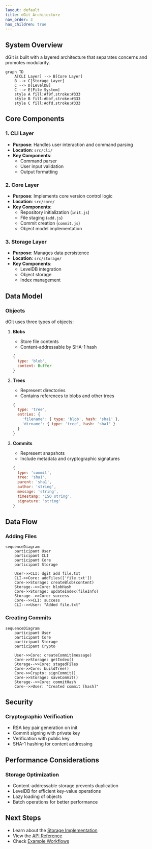 ```yaml
---
layout: default
title: dGit Architecture
nav_order: 3
has_children: true
---
```


## System Overview

dGit is built with a layered architecture that separates concerns and promotes modularity.

```mermaid
graph TD
    A[CLI Layer] --> B[Core Layer]
    B --> C[Storage Layer]
    C --> D[LevelDB]
    C --> E[File System]
    style A fill:#f9f,stroke:#333
    style B fill:#bbf,stroke:#333
    style C fill:#dfd,stroke:#333
```

## Core Components

### 1. CLI Layer

- **Purpose**: Handles user interaction and command parsing
- **Location**: `src/cli/`
- **Key Components**:
  - Command parser
  - User input validation
  - Output formatting

### 2. Core Layer

- **Purpose**: Implements core version control logic
- **Location**: `src/core/`
- **Key Components**:
  - Repository initialization (`init.js`)
  - File staging (`add.js`)
  - Commit creation (`commit.js`)
  - Object model implementation

### 3. Storage Layer

- **Purpose**: Manages data persistence
- **Location**: `src/storage/`
- **Key Components**:
  - LevelDB integration
  - Object storage
  - Index management

## Data Model

### Objects

dGit uses three types of objects:

1. **Blobs**

   - Store file contents
   - Content-addressable by SHA-1 hash

   ```javascript
   {
     type: 'blob',
     content: Buffer
   }
   ```

2. **Trees**

   - Represent directories
   - Contains references to blobs and other trees

   ```javascript
   {
     type: 'tree',
     entries: {
       'filename': { type: 'blob', hash: 'sha1' },
       'dirname': { type: 'tree', hash: 'sha1' }
     }
   }
   ```

3. **Commits**
   - Represent snapshots
   - Include metadata and cryptographic signatures
   ```javascript
   {
     type: 'commit',
     tree: 'sha1',
     parent: 'sha1',
     author: 'string',
     message: 'string',
     timestamp: 'ISO string',
     signature: 'string'
   }
   ```

## Data Flow

### Adding Files

```mermaid
sequenceDiagram
    participant User
    participant CLI
    participant Core
    participant Storage

    User->>CLI: dgit add file.txt
    CLI->>Core: addFiles(['file.txt'])
    Core->>Storage: createBlob(content)
    Storage-->>Core: blobHash
    Core->>Storage: updateIndex(fileInfo)
    Storage-->>Core: success
    Core-->>CLI: success
    CLI-->>User: "Added file.txt"
```

### Creating Commits

```mermaid
sequenceDiagram
    participant User
    participant Core
    participant Storage
    participant Crypto

    User->>Core: createCommit(message)
    Core->>Storage: getIndex()
    Storage-->>Core: stagedFiles
    Core->>Core: buildTree()
    Core->>Crypto: signCommit()
    Core->>Storage: saveCommit()
    Storage-->>Core: commitHash
    Core-->>User: "Created commit [hash]"
```

## Security

### Cryptographic Verification

- RSA key pair generation on init
- Commit signing with private key
- Verification with public key
- SHA-1 hashing for content addressing

## Performance Considerations

### Storage Optimization

- Content-addressable storage prevents duplication
- LevelDB for efficient key-value operations
- Lazy loading of objects
- Batch operations for better performance

## Next Steps

- Learn about the [Storage Implementation](./storage)
- View the [API Reference](../api-reference)
- Check [Example Workflows](../workflows)

